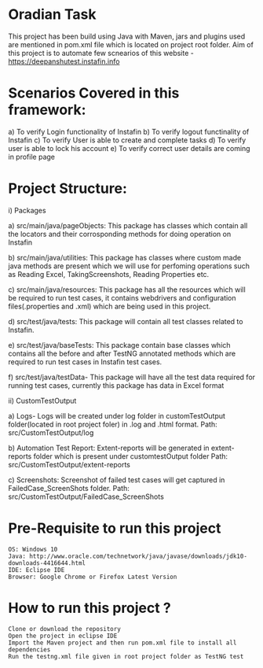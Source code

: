 # Oradian Task

This project has been build using Java with Maven, jars and plugins used are mentioned in pom.xml file which is located on project root folder. Aim of this project is to automate few scnearios of this website - https://deepanshutest.instafin.info

# Scenarios Covered in this framework:

a) To verify Login functionality of Instafin 
b) To verify logout functinality of Instafin
c) To verify User is able to create and complete tasks
d) To verify user is able to lock his account 
e) To verify correct user details are coming in profile page

# Project Structure:

i) Packages

a) src/main/java/pageObjects: This package has classes which contain all the locators and their corrosponding methods for doing 
operation on Instafin

b) src/main/java/utilities: This package has classes where custom made java methods are present which we will use for perfoming operations such as Reading Excel, TakingScreenshots, Reading Properties etc.

c) src/main/java/resources: This package has all the resources which will be required to run test cases, it contains webdrivers and
configuration files(.properties and .xml)  which are being used in this project.

d) src/test/java/tests: This package will contain all test classes related to Instafin. 

e) src/test/java/baseTests: This package contain base classes which contains all the before and after TestNG annotated methods which are required to run test cases in Instafin test cases.

f) src/test/java/testData- This package will have all the test data required for running test cases, currently this package has data in Excel format


ii) CustomTestOutput

a) Logs- Logs will be created under log folder in customTestOutput folder(located in root project foler) in .log and .html format.
		Path: src/CustomTestOutput/log

b) Automation Test Report: Extent-reports will be generated in extent-reports folder which is present under customtestOutput folder
		Path: src/CustomTestOutput/extent-reports

c) Screenshots: Screenshot of failed test cases will get captured in FailedCase_ScreenShots folder.
		Path: src/CustomTestOutput/FailedCase_ScreenShots



# Pre-Requisite to run this project

    OS: Windows 10 
    Java: http://www.oracle.com/technetwork/java/javase/downloads/jdk10-downloads-4416644.html
    IDE: Eclipse IDE 
    Browser: Google Chrome or Firefox Latest Version

# How to run this project ?

    Clone or download the repository
    Open the project in eclipse IDE
    Import the Maven project and then run pom.xml file to install all dependencies
    Run the testng.xml file given in root project folder as TestNG test
